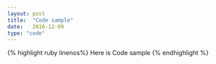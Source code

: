 ```yaml
---
layout: post
title:  "Code sample"
date:   2016-12-09 
type: "code"
---
```



{% highlight ruby linenos%}
  Here is Code sample
{% endhighlight %}


